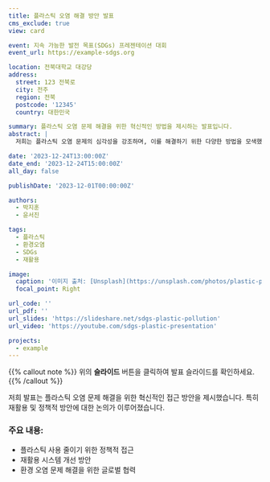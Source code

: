 ```yaml
---
title: 플라스틱 오염 해결 방안 발표
cms_exclude: true
view: card

event: 지속 가능한 발전 목표(SDGs) 프레젠테이션 대회
event_url: https://example-sdgs.org

location: 전북대학교 대강당
address:
  street: 123 전북로
  city: 전주
  region: 전북
  postcode: '12345'
  country: 대한민국

summary: 플라스틱 오염 문제 해결을 위한 혁신적인 방법을 제시하는 발표입니다.
abstract: |
  저희는 플라스틱 오염 문제의 심각성을 강조하며, 이를 해결하기 위한 다양한 방법을 모색했습니다. 재활용 시스템의 강화와 함께, 플라스틱 사용을 줄이기 위한 정책적 접근 방안을 논의했습니다.

date: '2023-12-24T13:00:00Z'
date_end: '2023-12-24T15:00:00Z'
all_day: false

publishDate: '2023-12-01T00:00:00Z'

authors:
  - 박지훈
  - 윤서진

tags:
  - 플라스틱
  - 환경오염
  - SDGs
  - 재활용

image:
  caption: '이미지 출처: [Unsplash](https://unsplash.com/photos/plastic-pollution)'
  focal_point: Right

url_code: ''
url_pdf: ''
url_slides: 'https://slideshare.net/sdgs-plastic-pollution'
url_video: 'https://youtube.com/sdgs-plastic-presentation'

projects: 
  - example
---
```


{{% callout note %}}
위의 **슬라이드** 버튼을 클릭하여 발표 슬라이드를 확인하세요.
{{% /callout %}}

저희 발표는 플라스틱 오염 문제 해결을 위한 혁신적인 접근 방안을 제시했습니다. 특히 재활용 및 정책적 방안에 대한 논의가 이루어졌습니다.

### 주요 내용:
- 플라스틱 사용 줄이기 위한 정책적 접근
- 재활용 시스템 개선 방안
- 환경 오염 문제 해결을 위한 글로벌 협력
